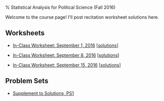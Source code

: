 % Statistical Analysis for Political Science (Fall 2016)

Welcome to the course page! I'll post recitation worksheet solutions here.

## Worksheets

* [In-Class Worksheet: September 1, 2016](recitation160901.pdf) [[solutions](recitation160901_sol.pdf)]

* [In-Class Worksheet: September 8, 2016](recitation160908.pdf) [[solutions](recitation160908_sol.pdf)]

* [In-Class Worksheet: September 15, 2016](recitation160915.pdf) [[solutions](recitation160915_sol.pdf)]

## Problem Sets

* [Supplement to Solutions, PS1](ps1_sol_supp.pdf)
